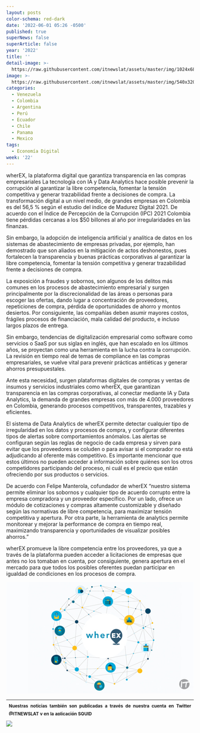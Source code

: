 ```yaml
---
layout: posts
color-schema: red-dark
date: '2022-06-01 05:26 -0500'
published: true
superNews: false
superArticle: false
year: '2022'
title: ''
detail-image: >-
  https://raw.githubusercontent.com/itnewslat/assets/master/img/1024x680/WherEX-g.jpg
image: >-
  https://raw.githubusercontent.com/itnewslat/assets/master/img/540x320/WherEX-p.jpg
categories:
  - Venezuela
  - Colombia
  - Argentina
  - Perú
  - Ecuador
  - Chile
  - Panama
  - Mexico
tags:
  - Economía Digital
week: '22'
---
```


wherEX, la plataforma digital que garantiza transparencia en las compras empresariales
La tecnología con IA y Data Analytics hace posible prevenir la corrupción al garantizar la libre competencia, fomentar la tensión competitiva y generar trazabilidad frente a decisiones de compra.
La transformación digital a un nivel medio, de grandes empresas en Colombia es del 56,5 % según el estudio del índice de Madurez Digital 2021.
De acuerdo con el Índice de Percepción de la Corrupción (IPC) 2021 Colombia tiene pérdidas cercanas a los $50 billones al año por irregularidades en las finanzas.

Sin embargo, la adopción de inteligencia artificial y analítica de datos en los sistemas de abastecimiento de empresas privadas, por ejemplo, han demostrado que son aliados en la mitigación de actos deshonestos, pues fortalecen la transparencia y buenas prácticas corporativas al garantizar la libre competencia, fomentar la tensión competitiva y generar trazabilidad frente a decisiones de compra.

La exposición a fraudes y sobornos, son algunos de los delitos más comunes en los procesos de abastecimiento empresarial y surgen principalmente por la discrecionalidad de las áreas o personas para escoger las ofertas, dando lugar a concentración de proveedores, repeticiones de compra, pérdida de oportunidades de ahorro y montos desiertos. Por consiguiente, las compañías deben asumir mayores costos, frágiles procesos de financiación, mala calidad del producto, e incluso largos plazos de entrega.

Sin embargo, tendencias de digitalización empresarial como software como servicios o SaaS por sus siglas en inglés, que han escalado en los últimos años, se proyectan como una herramienta en la lucha contra la corrupción. La revisión en tiempo real de temas de compliance en las compras empresariales, se vuelve vital para prevenir prácticas antiéticas y generar ahorros presupuestales.

Ante esta necesidad, surgen plataformas digitales de compras y ventas de insumos y servicios industriales como wherEX, que garantizan transparencia en las compras corporativas, al conectar mediante IA y Data Analytics, la demanda de grandes empresas con más de 4.000 proveedores en Colombia, generando procesos competitivos, transparentes, trazables y eficientes.

El sistema de Data Analytics de wherEX permite detectar cualquier tipo de irregularidad en los datos y procesos de compra, y configurar diferentes tipos de alertas sobre comportamientos anómalos.
Las alertas se configuran según las reglas de negocio de cada empresa y sirven para evitar que los proveedores se coluden o para avisar si el comprador no está adjudicando al oferente más competitivo. Es importante mencionar que estos últimos no pueden acceder a información sobre quiénes son los otros competidores participando del proceso, ni cuál es el precio que están ofreciendo por sus productos o servicios.

De acuerdo con Felipe Manterola, cofundador de wherEX “nuestro sistema permite eliminar los sobornos y cualquier tipo de acuerdo corrupto entre la empresa compradora y un proveedor específico. Por un lado, ofrece un módulo de cotizaciones y compras altamente customizable y diseñado según las normativas de libre competencia, para maximizar tensión competitiva y apertura. Por otra parte, la herramienta de analytics permite monitorear y mejorar la performance de compra en tiempo real, maximizando transparencia y oportunidades de visualizar posibles ahorros.”

wherEX promueve la libre competencia entre los proveedores, ya que a través de la plataforma pueden acceder a licitaciones de empresas que antes no los tomaban en cuenta, por consiguiente, genera apertura en el mercado para que todos los posibles oferentes puedan participar en igualdad de condiciones en los procesos de compra.

![](https://raw.githubusercontent.com/itnewslat/assets/master/img/540x320/WherEX-p.jpg)

<table style="height: 42px;" width="569">
<tbody>
<tr>
<td style="text-align: justify;"><sub><strong>Nuestras noticias también son publicadas a través de nuestra cuenta en Twitter <a href="https://twitter.com/itnewslat?lang=es">@ITNEWSLAT</a> y en la aplicación <a href="https://squidapp.co/en/">SQUID</a></strong></sub></td>
</tr>
</tbody>
</table>

<img src="https://tracker.metricool.com/c3po.jpg?hash=56f88a41e39ab42c063cc51676587a04"/>